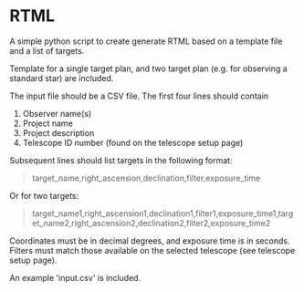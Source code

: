 # RTML

A simple python script to create generate RTML based on a template file and a list of targets.

Template for a single target plan, and two target plan (e.g. for observing a standard star) are included.

The input file should be a CSV file. The first four lines should contain
1. Observer name(s)
2. Project name
3. Project description
4. Telescope ID number (found on the telescope setup page)

Subsequent lines should list targets in the following format:

>target_name,right_ascension,declination,filter,exposure_time

Or for two targets:

>target_name1,right_ascension1,declination1,filter1,exposure_time1,target_name2,right_ascension2,declination2,filter2,exposure_time2

Coordinates must be in decimal degrees, and exposure time is in seconds. Filters must match those available on the selected telescope (see telescope setup page).

An example 'input.csv' is included.
